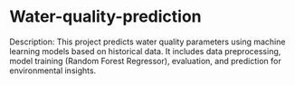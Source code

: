 # Water-quality-prediction
 Description:  This project predicts water quality parameters using machine learning models based on historical data. It includes data preprocessing, model training (Random Forest Regressor), evaluation, and prediction for environmental insights.
